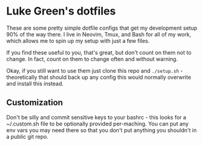 # Luke Green's dotfiles

These are some pretty simple dotfile configs that get my development setup 90%
of the way there. I live in Neovim, Tmux, and Bash for all of my work, which
allows me to spin up my setup with just a few files.

If you find these useful to you, that's great, but don't count on them not to
change. In fact, count on them to change often and without warning.

Okay, if you still want to use them just clone this repo and `./setup.sh` -
theoretically that should back up any config this would normally overwrite and
install this instead.

## Customization

Don't be silly and commit sensitive keys to your bashrc - this looks for a
~/.custom.sh file to be optionally provided per-maching. You can put any env
vars you may need there so that you don't put anything you shouldn't in a public
git repo.
